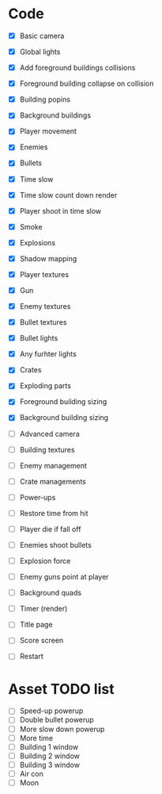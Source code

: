# Code

- [x] Basic camera 
- [x] Global lights
- [x] Add foreground buildings collisions
- [x] Foreground building collapse on collision
- [x] Building popins
- [x] Background buildings
- [x] Player movement
- [x] Enemies
- [x] Bullets
- [x] Time slow
- [x] Time slow count down render
- [x] Player shoot in time slow
- [x] Smoke
- [x] Explosions 
- [x] Shadow mapping
- [x] Player textures
- [x] Gun
- [x] Enemy textures
- [x] Bullet textures
- [x] Bullet lights
- [x] Any furhter lights
- [x] Crates
- [x] Exploding parts
- [x] Foreground building sizing
- [x] Background building sizing

- [ ] Advanced camera
- [ ] Building textures

- [ ] Enemy management
- [ ] Crate managements
- [ ] Power-ups

- [ ] Restore time from hit
- [ ] Player die if fall off
- [ ] Enemies shoot bullets

- [ ] Explosion force

- [ ] Enemy guns point at player
- [ ] Background quads

- [ ] Timer (render)

- [ ] Title page
- [ ] Score screen
- [ ] Restart

# Asset TODO list

- [ ] Speed-up powerup
- [ ] Double bullet powerup
- [ ] More slow down powerup
- [ ] More time
- [ ] Building 1 window
- [ ] Building 2 window
- [ ] Building 3 window
- [ ] Air con
- [ ] Moon
